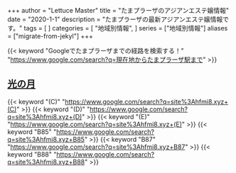 +++
author = "Lettuce Master"
title = "たまプラーザのアジアンエステ嬢情報"
date = "2020-1-1"
description = "たまプラーザの最新アジアンエステ嬢情報です。"
tags = [
]
categories = [
    "地域別情報",
]
series = ["地域別情報"]
aliases = ["migrate-from-jekyl"]
+++

{{< keyword "Googleでたまプラーザまでの経路を検索する！" "https://www.google.com/search?q=現在地からたまプラーザ駅まで" >}}

## [光の月](http://hfmi8.xyz/)
{{< keyword "(C)" "https://www.google.com/search?q=site%3Ahfmi8.xyz+(C)" >}} {{< keyword "(D)" "https://www.google.com/search?q=site%3Ahfmi8.xyz+(D)" >}} {{< keyword "(E)" "https://www.google.com/search?q=site%3Ahfmi8.xyz+(E)" >}} {{< keyword "B85" "https://www.google.com/search?q=site%3Ahfmi8.xyz+B85" >}} {{< keyword "B87" "https://www.google.com/search?q=site%3Ahfmi8.xyz+B87" >}} {{< keyword "B88" "https://www.google.com/search?q=site%3Ahfmi8.xyz+B88" >}} 


